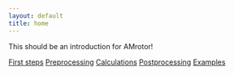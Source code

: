 ```yaml
---
layout: default
title: home
---
```

This should be an introduction for AMrotor!

<a href="level/index.html">First steps</a>
<a href="level/index.html">Preprocessing</a>
<a href="level/index.html">Calculations</a>
<a href="level/index.html">Postprocessing</a>
<a href="level/index.html">Examples</a>

<!--<li><a href="/level">Level</a></li>-->
